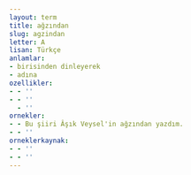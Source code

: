 ```yaml
---
layout: term
title: ağzından
slug: agzindan
letter: A
lisan: Türkçe
anlamlar:
- birisinden dinleyerek
- adına
ozellikler:
- - ''
- - ''
  - ''
ornekler:
- - Bu şiiri Âşık Veysel'in ağzından yazdım.
- - ''
orneklerkaynak:
- - ''
- - ''
---
```


